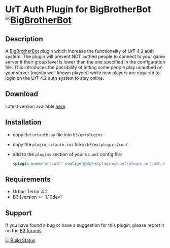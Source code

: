 UrT Auth Plugin for BigBrotherBot [![BigBrotherBot](http://i.imgur.com/7sljo4G.png)][B3]
=================================

Description
-----------

A [BigBrotherBot][B3] plugin which increase the functionality of UrT 4.2 auth system. The plugin will prevent NOT authed 
people to connect to your game server if their group level is lower than the one specified in the configuration file. This
introduces the possibility of letting some people play unauthed on your server (mostly well known players) while new players
are required to login on the UrT 4.2 auth system to stay online.

Download
--------

Latest version available [here](https://github.com/FenixXx/b3-plugin-urtauth/archive/master.zip).

Installation
------------

* copy the `urtauth.py` file into `b3/extplugins`
* copy the `plugin_urtauth.ini` file in `b3/extplugins/conf`
* add to the `plugins` section of your `b3.xml` config file:

  ```xml
  <plugin name="urtauth" config="@b3/extplugins/conf/plugin_urtauth.ini" />
  ```
Requirements
------------

* Urban Terror 4.2
* B3 [version >= 1.10dev]

Support
-------

If you have found a bug or have a suggestion for this plugin, please report it on the [B3 forums][Support].

[B3]: http://www.bigbrotherbot.net/ "BigBrotherBot (B3)"
[Support]: http://forum.bigbrotherbot.net/plugins-by-fenix/urtauth-plugin/ "Support topic on the B3 forums"

[![Build Status](https://travis-ci.org/FenixXx/b3-plugin-urtauth.svg?branch=master)](https://travis-ci.org/FenixXx/b3-plugin-urtauth)